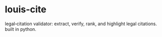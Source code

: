# louis-cite
legal‑citation validator: extract, verify, rank, and highlight legal citations. built in python.
